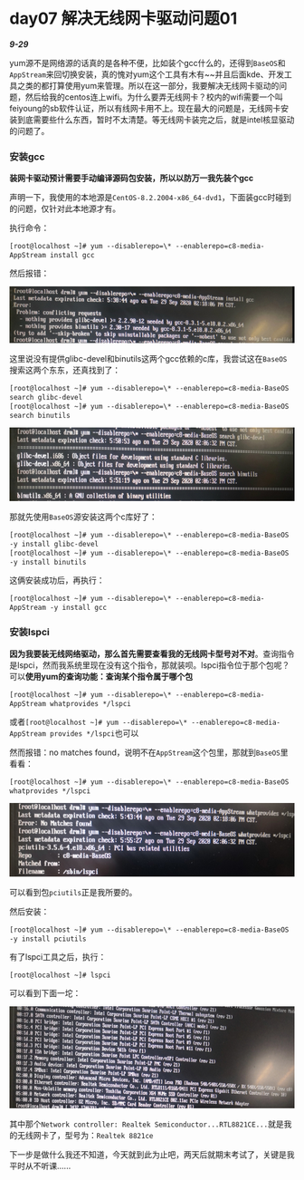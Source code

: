 # day07 解决无线网卡驱动问题01

***9-29***

yum源不是网络源的话真的是各种不便，比如装个gcc什么的，还得到`BaseOS`和`AppStream`来回切换安装，真的愧对yum这个工具有木有~~并且后面kde、开发工具之类的都打算使用yum来管理。所以在这一部分，我要解决无线网卡驱动的问题，然后给我的centos连上wifi。为什么要弄无线网卡？校内的wifi需要一个叫feiyoung的sb软件认证，所以有线网卡用不上。现在最大的问题是，无线网卡安装到底需要些什么东西，暂时不太清楚。等无线网卡装完之后，就是intel核显驱动的问题了。

### 安装gcc

**装网卡驱动预计需要手动编译源码包安装，所以以防万一我先装个gcc**

声明一下，我使用的本地源是`CentOS-8.2.2004-x86_64-dvd1`，下面装gcc时碰到的问题，仅针对此本地源才有。

执行命令：

```
[root@localhost ~]# yum --disablerepo=\* --enablerepo=c8-media-AppStream install gcc
```

然后报错：

<div align="left"><img src="..\images\gcc安装报错.jpg" width = 600 height = 100 /></div>

这里说没有提供glibc-devel和binutils这两个gcc依赖的c库，我尝试这在`BaseOS`搜索这两个东东，还真找到了：

```
[root@localhost ~]# yum --disablerepo=\* --enablerepo=c8-media-BaseOS search glibc-devel
[root@localhost ~]# yum --disablerepo=\* --enablerepo=c8-media-BaseOS search binutils
```

<div align="left"><img src="..\images\搜索glibc-devel.jpg" width = 600 height = 130 /></div>

那就先使用`BaseOS`源安装这两个c库好了：

```
[root@localhost ~]# yum --disablerepo=\* --enablerepo=c8-media-BaseOS -y install glibc-devel
[root@localhost ~]# yum --disablerepo=\* --enablerepo=c8-media-BaseOS -y install binutils
```

这俩安装成功后，再执行：

```
[root@localhost ~]# yum --disablerepo=\* --enablerepo=c8-media-AppStream -y install gcc
```

### 安装lspci

**因为我要装无线网络驱动，那么首先需要查看我的无线网卡型号对不对**。查询指令是lspci，然而我系统里现在没有这个指令，那就装呗。lspci指令位于那个包呢？可以**使用yum的查询功能：查询某个指令属于哪个包**

```
[root@localhost ~]# yum --disablerepo=\* --enablerepo=c8-media-AppStream whatprovides */lspci
```

或者`[root@localhost ~]# yum --disablerepo=\* --enablerepo=c8-media-AppStream provides */lspci`也可以

然而报错：no matches found，说明不在`AppStream`这个包里，那就到`BaseOS`里看看：

```
[root@localhost ~]# yum --disablerepo=\* --enablerepo=c8-media-BaseOS whatprovides */lspci
```

<div align="left"><img src="..\images\查询到lspci所在包.jpg" width = 600 height = 130 /></div>

可以看到包`pciutils`正是我所要的。

然后安装：

```
[root@localhost ~]# yum --disablerepo=\* --enablerepo=c8-media-BaseOS -y install pciutils
```

有了lspci工具之后，执行：

```
[root@localhost ~]# lspci
```

可以看到下面一坨：

<div align="left"><img src="..\images\执行lspci.jpg" width = 600 height = 180 /></div>

其中那个`Network controller: Realtek Semiconductor...RTL8821CE...`就是我的无线网卡了，型号为：`Realtek 8821ce`

下一步是做什么我还不知道，今天就到此为止吧，两天后就期末考试了，关键是我平时从不听课......